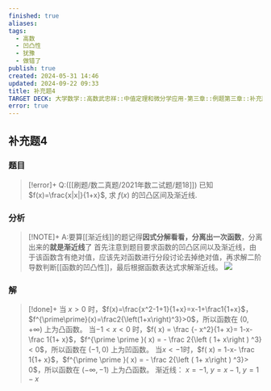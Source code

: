 ```yaml
---
finished: true
aliases: 
tags:
  - 高数
  - 凹凸性
  - 犹豫
  - 做错了
publish: true
created: 2024-05-31 14:46
updated: 2024-09-22 09:33
title: 补充题4
TARGET DECK: 大学数学::高数武忠祥::中值定理和微分学应用-第三章::例题第三章::补充题4
error: true
---
```

## 补充题4
### 题目
> [!error]+
> Q:([[刷题/数二真题/2021年数二试题/题18]]) 已知 $f(x)=\frac{x|x|}{1+x}$, 求 $f(x)$ 的凹凸区间及渐近线.
### 分析
> [!NOTE]+
> A:要算[[渐近线]]的题记得**因式分解看看，分离出一次函数**，分离出来的**就是渐近线**了
> 首先注意到题目要求函数的凹凸区间以及渐近线，由于该函数含有绝对值，应该先对函数进行分段讨论去掉绝对值，再求解二阶导数判断[[函数的凹凸性]]，最后根据函数表达式求解渐近线。
> ![](https://img.hwenyi.live/202402151711013.webp)
### 解
> [!done]+
> 当 $x>0$ 时，$f(x)=\frac{x^2-1+1}{1+x}=x-1+\frac1{1+x}$，$f^{\prime\prime}(x)=\frac2{\left(1+x\right)^3}>0$，所以函数在 $(0, +\infty)$ 上为凸函数。
> 当$-1<x<0$ 时，$f( x) = \frac {- x^2}{1+ x}= 1-x- \frac 1{1+ x}$，$f^{\prime \prime }( x) = - \frac 2{\left ( 1+ x\right ) ^3}< 0$，所以函数在 $(-1,0)$ 上为凹函数。
> 当$x<-1$时，$f( x) = 1-x- \frac 1{1+ x}$，$f^{\prime \prime }( x) = - \frac 2{\left ( 1+ x\right ) ^3}> 0$，所以函数在 $(-\infty,-1)$ 上为凸函数。
> 渐近线： $x= - 1$, $y= x-1$, $y= 1-x$
<!--ID: 1726998011870-->
